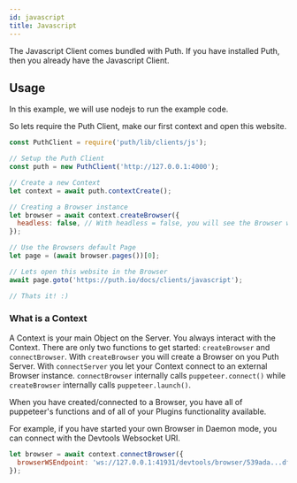 ```yaml
---
id: javascript
title: Javascript
---
```


The Javascript Client comes bundled with Puth. If you have installed Puth, then you already have the Javascript Client.

## Usage

In this example, we will use nodejs to run the example code.

So lets require the Puth Client, make our first context and open this website.

```js
const PuthClient = require('puth/lib/clients/js');

// Setup the Puth Client
const puth = new PuthClient('http://127.0.0.1:4000');

// Create a new Context
let context = await puth.contextCreate();

// Creating a Browser instance
let browser = await context.createBrowser({
  headless: false, // With headless = false, you will see the Browser window
});

// Use the Browsers default Page
let page = (await browser.pages())[0];

// Lets open this website in the Browser
await page.goto('https://puth.io/docs/clients/javascript');

// Thats it! :)
```

### What is a Context

A Context is your main Object on the Server. You always interact with the Context. There are only two functions
to get started: `createBrowser` and `connectBrowser`. With `createBrowser` you will create a Browser on you Puth Server.
With `connectServer` you let your Context connect to an external Browser instance. `connectBrowser` internally calls
`puppeteer.connect()` while `createBrowser` internally calls `puppeteer.launch()`.

When you have created/connected to a Browser, you have all of puppeteer's functions and of all of your Plugins functionality available.

For example, if you have started your own Browser in Daemon mode, you can connect with the Devtools Websocket URI.

```js
let browser = await context.connectBrowser({
  browserWSEndpoint: 'ws://127.0.0.1:41931/devtools/browser/539ada...dfc0',
});
```